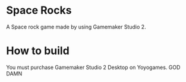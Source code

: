 # Space Rocks
A Space rock game made by using Gamemaker Studio 2.

# How to build
You must purchase Gamemaker Studio 2 Desktop on Yoyogames. GOD DAMN
